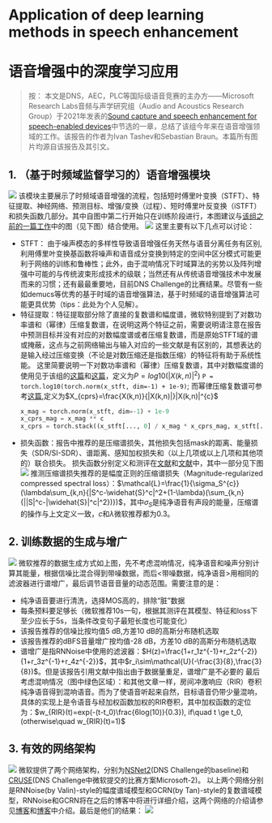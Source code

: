 # Application of deep learning methods in speech enhancement
# 语音增强中的深度学习应用

>按：
  本文是DNS，AEC，PLC等国际级语音竞赛的主办方——Microsoft Research Labs音频与声学研究组（Audio and Acoustics Research Group）于2021年发表的[Sound capture and speech enhancement for speech-enabled devices](https://www.microsoft.com/en-us/research/uploads/prod/2022/01/Sound-capture-and-speech-enhancement-for-speech-enabled-devices-ASA-181.pdf)中节选的一章，总结了该组今年来在语音增强领域的工作。该报告的作者为Ivan Tashev和Sebastian Braun。本篇所有图片均源自该报告及其引文。
 

## 1. （基于时频域监督学习的）语音增强模块
![](https://img2022.cnblogs.com/blog/1516697/202204/1516697-20220423165946963-940338361.png)
该模块主要展示了时频域语音增强的流程，包括短时傅里叶变换（STFT）、特征提取、神经网络、预测目标、增强/变换（过程）、短时傅里叶反变换（iSTFT）和损失函数几部分。其中自图中第二行开始只在训练阶段进行，本图建议与[该组之前的一篇工作](https://arxiv.org/pdf/2111.11606.pdf)中的图（见下图）结合使用。
![](https://img2022.cnblogs.com/blog/1516697/202204/1516697-20220423175915354-1790496986.png)
这里主要有以下几点可以讨论：
* STFT： 由于噪声模态的多样性导致语音增强任务天然与语音分离任务有区别,利用傅里叶变换基函数将噪声和语音成分变换到特定的空间中区分模式可能更利于网络的训练和鲁棒性；此外，由于混响情况下时域算法的劣势以及阵列增强中可能的与传统波束形成技术的级联；当然还有从传统语音增强技术中发展而来的习惯；还有最最重要地，目前DNS Challenge的比赛结果。尽管有一些如demucs等优秀的基于时域的语音增强算法，基于时频域的语音增强算法可能更具优势（tips：此处为个人见解）。
* 特征提取：特征提取部分除了直接的复数谱和幅度谱，微软特别提到了对数功率谱和（幂律）压缩复数谱，在说明这两个特征之前，需要说明请注意在报告中预测目标并没有对应的对数幅度谱或者压缩复数谱，而是原始STFT域的谱或掩蔽，这点与之前网络输出与输入对应的一些文献是有区别的，其想表达的是输入经过压缩变换（不论是对数压缩还是指数压缩）的特征将有助于系统性能。
  这里简要说明一下对数功率谱和（幂律）压缩复数谱，其中对数幅度谱的使用见于该组的[这篇](https://arxiv.org/pdf/2009.12286.pdf)和[这篇](https://www.microsoft.com/en-us/research/uploads/prod/2020/10/Braun-Tashev2020_Chapter_DataAugmentationAndLossNormali.pdf)，定义为$P = log10(|X(k, n)|^2)$ `P = torch.log10(torch.norm(x_stft, dim=-1) + 1e-9)`; 
  而幂律压缩复数谱可参考[这篇](https://arxiv.org/pdf/2111.11606.pdf),定义为$X_{cprs}=\frac{X(k,n)}{|X(k,n)|}|X(k,n)|^{c}$
  ```python
  x_mag = torch.norm(x_stft, dim=-1) + 1e-9
  x_cprs_mag = x_mag ** c
  x_cprs = torch.stack((x_stft[..., 0] / x_mag * x_cprs_mag, x_stft[..., 1] / x_mag * x_cprs_mag), dim=-1)
  ```
* 损失函数：报告中推荐的是压缩谱损失，其他损失包括mask的距离、能量损失（SDR/SI-SDR）、谱距离、感知加权损失和（以上几项或以上几项和其他项的）联合损失。
  损失函数分别定义和测评在[文献](https://arxiv.org/pdf/2009.12286.pdf)和[文献](https://arxiv.org/pdf/2111.11606.pdf)中，其中一部分见下图
  ![](https://img2022.cnblogs.com/blog/1516697/202204/1516697-20220423174712893-429898031.png)
  推测压缩谱损失推荐的是幅度正则的压缩谱损失（Magnitude-regularized compressed spectral loss）：$\mathcal{L}=\frac{1}{\sigma_S^{c}}(\lambda\sum_{k,n}{|S^c-\widehat{S}^c|^2+(1-\lambda)(\sum_{k,n}{||S|^c-|\widehat{S}|^c|^2})})$，其中$\sigma_S$是纯净语音有声段的能量，压缩谱的操作与上文定义一致，$c$和$\lambda$微软推荐都为0.3。

## 2. 训练数据的生成与增广
  ![](https://img2022.cnblogs.com/blog/1516697/202204/1516697-20220423180206093-796870959.png)
微软推荐的数据生成方式如上图，先不考虑混响情况，纯净语音和噪声分别计算其能量，根据信噪比混合得到带噪数据，而后<带噪数据，纯净语音>用相同的滤波器进行谱增广，最后调节语音音量的动态范围。需要注意的是：
* 纯净语音要进行清洗，选择MOS高的，排除“脏”数据
* 每条预料要足够长（微软推荐10s一句，根据其测评在其模型、特征和loss下至少应长于5s，当条件改变句子最短长度也可能变化）
* 该报告推荐的信噪比按均值5 dB,方差10 dB的高斯分布随机选取
* 该报告推荐的dBFS音量增广按均值-28 dB，方差10 dB的高斯分布随机选取
* 谱增广是指RNNoise中使用的滤波器：$H(z)=\frac{1+r_1z^{-1}+r_2z^{-2}}{1+r_3z^{-1}+r_4z^{-2}}$，其中$r_i\sim\mathcal{U}(-\frac{3}{8},\frac{3}{8})$。但是该报告引用文献中指出由于数据量重足，谱增广是不必要的
最后考虑混响情况（图中绿色区域）：和其他文章一样，房间冲激响应（RIR）卷积纯净语音得到混响语音。而为了使语音听起来自然，目标语音仍带少量混响，具体的实现上是令语音与经加权函数加权的RIR卷积，其中加权函数的定位为：$w_{RIR}(t)=exp(-(t-t_0)\frac{6log(10)}{0.3}), if\quad t \ge t_0,(otherwise\quad w_{RIR}(t)=1)$

## 3. 有效的网络架构
![](https://img2022.cnblogs.com/blog/1516697/202204/1516697-20220423183112645-2963837.png)
微软提供了两个网络架构，分别为[NSNet2](https://www.microsoft.com/en-us/research/uploads/prod/2020/10/Braun-Tashev2020_Chapter_DataAugmentationAndLossNormali.pdf)(DNS Challenge的baseline)和[CRUSE](https://arxiv.org/pdf/2101.09249.pdf)(DNS Challenge中微软提交的比赛方案Microsoft-2)。
以上两个网络分别是RNNoise(by Valin)-style的幅度谱域模型和GCRN(by Tan)-style的复数谱域模型，RNNoise和GCRN将在之后的博客中将进行详细介绍，这两个网络的介绍请参见[博客](https://www.cnblogs.com/VincentLau-blog/p/se_nsnet2.html)和[博客](https://www.cnblogs.com/VincentLau-blog/p/se_cruse.html)中介绍。最后是他们的结果：
![](https://img2022.cnblogs.com/blog/1516697/202204/1516697-20220423184612563-1868012825.png)

